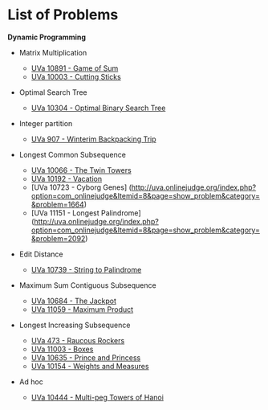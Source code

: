 # List of Problems

**Dynamic Programming**

* Matrix Multiplication
  * [UVa 10891 - Game of Sum](http://uva.onlinejudge.org/index.php?option=onlinejudge&page=show_problem&problem=1832)
  * [UVa 10003 - Cutting Sticks](http://uva.onlinejudge.org/index.php?option=com_onlinejudge&Itemid=8&page=show_problem&problem=944)

* Optimal Search Tree
  * [UVa 10304 - Optimal Binary Search Tree](http://uva.onlinejudge.org/index.php?option=com_onlinejudge&Itemid=8&page=show_problem&category=&problem=1245)

* Integer partition
  * [UVa 907 - Winterim Backpacking Trip](http://uva.onlinejudge.org/index.php?option=onlinejudge&Itemid=99999999&page=show_problem&category=&problem=848)
  
* Longest Common Subsequence  
  * [UVa 10066 - The Twin Towers](http://uva.onlinejudge.org/index.php?option=com_onlinejudge&Itemid=8&page=show_problem&category=&problem=1007)
  * [UVa 10192 - Vacation](http://uva.onlinejudge.org/index.php?option=onlinejudge&Itemid=99999999&page=show_problem&category=&problem=1133)
  * [UVa 10723 - Cyborg Genes] (http://uva.onlinejudge.org/index.php?option=com_onlinejudge&Itemid=8&page=show_problem&category=&problem=1664)
  * [UVa 11151 - Longest Palindrome] (http://uva.onlinejudge.org/index.php?option=com_onlinejudge&Itemid=8&page=show_problem&category=&problem=2092)
  
* Edit Distance
  * [UVa 10739 - String to Palindrome](http://uva.onlinejudge.org/index.php?option=onlinejudge&Itemid=99999999&page=show_problem&category=&problem=1680)
 
* Maximum Sum Contiguous Subsequence
  * [UVa 10684 - The Jackpot](http://uva.onlinejudge.org/index.php?option=onlinejudge&Itemid=99999999&page=show_problem&category=&problem=1625)
  * [UVa 11059 - Maximum Product](http://uva.onlinejudge.org/index.php?option=onlinejudge&Itemid=99999999&page=show_problem&category=&problem=2000)
  
* Longest Increasing Subsequence
  * [UVa 473 - Raucous Rockers](http://uva.onlinejudge.org/index.php?option=com_onlinejudge&Itemid=8&page=show_problem&category=&problem=414)
  * [UVa 11003 - Boxes](http://uva.onlinejudge.org/index.php?option=onlinejudge&Itemid=99999999&page=show_problem&category=&problem=1944)
  * [UVa 10635 - Prince and Princess](http://uva.onlinejudge.org/index.php?option=onlinejudge&Itemid=99999999&page=show_problem&category=&problem=1576)
  * [UVa 10154 - Weights and Measures](http://uva.onlinejudge.org/index.php?option=com_onlinejudge&Itemid=8&page=show_problem&category=&problem=1095)
  
* Ad hoc
  * [UVa 10444 - Multi-peg Towers of Hanoi](http://uva.onlinejudge.org/index.php?option=onlinejudge&Itemid=99999999&page=show_problem&category=&problem=1385)